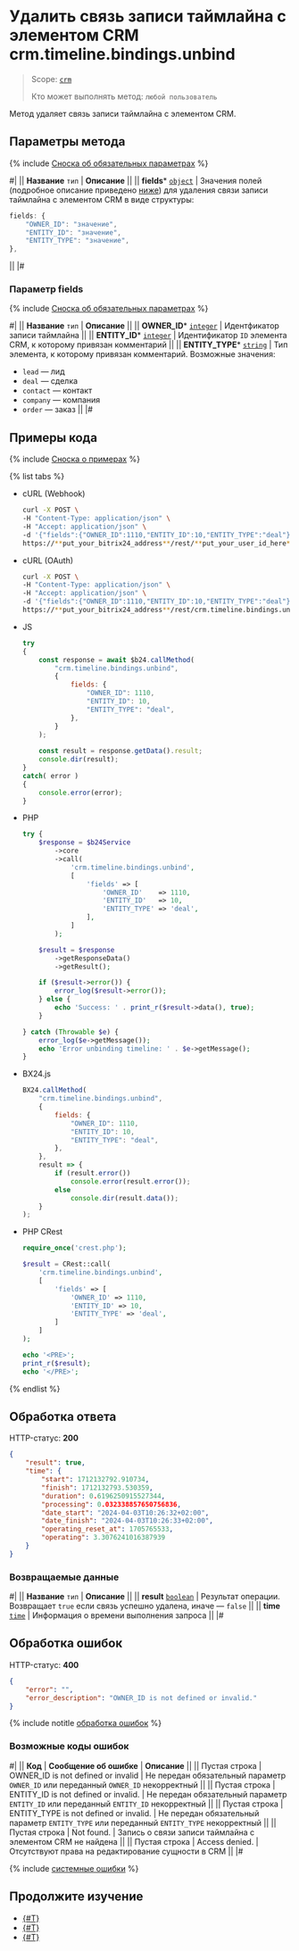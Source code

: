 # Удалить связь записи таймлайна с элементом CRM crm.timeline.bindings.unbind

> Scope: [`crm`](../../../scopes/permissions.md)
>
> Кто может выполнять метод: `любой пользователь`

Метод удаляет связь записи таймлайна с элементом CRM.

## Параметры метода

{% include [Сноска об обязательных параметрах](../../../../_includes/required.md) %}

#|
|| **Название**
`тип` | **Описание** ||
|| **fields***
[`object`](../../../data-types.md) | Значения полей (подробное описание приведено [ниже](#parametr-fields)) для удаления связи записи таймлайна с элементом CRM в виде структуры:

```js
fields: {
    "OWNER_ID": "значение",
    "ENTITY_ID": "значение",
    "ENTITY_TYPE": "значение",
},
```
 ||
|#

### Параметр fields

{% include [Сноска об обязательных параметрах](../../../../_includes/required.md) %}

#|
|| **Название**
`тип` | **Описание** ||
|| **OWNER_ID***
[`integer`](../../../data-types.md) | Идентфикатор записи таймлайна  ||
|| **ENTITY_ID***
[`integer`](../../../data-types.md) | Идентификатор `ID` элемента CRM, к которому привязан комментарий  ||
|| **ENTITY_TYPE***
[`string`](../../../data-types.md) | Тип элемента, к которому привязан комментарий. Возможные значения: 
- `lead` — лид
- `deal` — сделка
- `contact` — контакт
- `company` — компания
- `order` — заказ
 ||
|#

## Примеры кода

{% include [Сноска о примерах](../../../../_includes/examples.md) %}

{% list tabs %}

- cURL (Webhook)

    ```bash
    curl -X POST \
    -H "Content-Type: application/json" \
    -H "Accept: application/json" \
    -d '{"fields":{"OWNER_ID":1110,"ENTITY_ID":10,"ENTITY_TYPE":"deal"}}' \
    https://**put_your_bitrix24_address**/rest/**put_your_user_id_here**/**put_your_webhook_here**/crm.timeline.bindings.unbind
    ```

- cURL (OAuth)

    ```bash
    curl -X POST \
    -H "Content-Type: application/json" \
    -H "Accept: application/json" \
    -d '{"fields":{"OWNER_ID":1110,"ENTITY_ID":10,"ENTITY_TYPE":"deal"},"auth":"**put_access_token_here**"}' \
    https://**put_your_bitrix24_address**/rest/crm.timeline.bindings.unbind
    ```

- JS


    ```js
    try
    {
    	const response = await $b24.callMethod(
    		"crm.timeline.bindings.unbind",
    		{
    			fields: {
    				"OWNER_ID": 1110,
    				"ENTITY_ID": 10,
    				"ENTITY_TYPE": "deal",
    			},
    		}
    	);
    	
    	const result = response.getData().result;
    	console.dir(result);
    }
    catch( error )
    {
    	console.error(error);
    }
    ```

- PHP


    ```php
    try {
        $response = $b24Service
            ->core
            ->call(
                'crm.timeline.bindings.unbind',
                [
                    'fields' => [
                        'OWNER_ID'    => 1110,
                        'ENTITY_ID'   => 10,
                        'ENTITY_TYPE' => 'deal',
                    ],
                ]
            );
    
        $result = $response
            ->getResponseData()
            ->getResult();
    
        if ($result->error()) {
            error_log($result->error());
        } else {
            echo 'Success: ' . print_r($result->data(), true);
        }
    
    } catch (Throwable $e) {
        error_log($e->getMessage());
        echo 'Error unbinding timeline: ' . $e->getMessage();
    }
    ```

- BX24.js

    ```js
    BX24.callMethod(
        "crm.timeline.bindings.unbind",
        {
            fields: {
                "OWNER_ID": 1110,
                "ENTITY_ID": 10,
                "ENTITY_TYPE": "deal",
            },
        },
        result => {
            if (result.error())
                console.error(result.error());
            else
                console.dir(result.data());
        }
    );
    ```

- PHP CRest

    ```php
    require_once('crest.php');

    $result = CRest::call(
        'crm.timeline.bindings.unbind',
        [
            'fields' => [
                'OWNER_ID' => 1110,
                'ENTITY_ID' => 10,
                'ENTITY_TYPE' => 'deal',
            ]
        ]
    );

    echo '<PRE>';
    print_r($result);
    echo '</PRE>';
    ```

{% endlist %}

## Обработка ответа

HTTP-статус: **200**

```json
{
    "result": true,
    "time": {
        "start": 1712132792.910734,
        "finish": 1712132793.530359,
        "duration": 0.6196250915527344,
        "processing": 0.032338857650756836,
        "date_start": "2024-04-03T10:26:32+02:00",
        "date_finish": "2024-04-03T10:26:33+02:00",
        "operating_reset_at": 1705765533,
        "operating": 3.3076241016387939
    }
}
```

### Возвращаемые данные

#|
|| **Название**
`тип` | **Описание** ||
|| **result**
[`boolean`](../../../data-types.md) | Результат операции. Возвращает `true` если связь успешно удалена, иначе — `false` ||
|| **time**
[`time`](../../../data-types.md) | Информация о времени выполнения запроса ||
|#

## Обработка ошибок

HTTP-статус: **400**

```json
{
    "error": "",
    "error_description": "OWNER_ID is not defined or invalid."
}
```

{% include notitle [обработка ошибок](../../../../_includes/error-info.md) %}

### Возможные коды ошибок

#|
|| **Код** | **Cообщение об ошибке** | **Описание** ||
|| Пустая строка | OWNER_ID is not defined or invalid | Не передан обязательный параметр `OWNER_ID` или переданный `OWNER_ID` некорректный ||
|| Пустая строка | ENTITY_ID is not defined or invalid. | Не передан обязательный параметр `ENTITY_ID` или переданный `ENTITY_ID` некорректный ||
|| Пустая строка | ENTITY_TYPE is not defined or invalid. | Не передан обязательный параметр `ENTITY_TYPE` или переданный `ENTITY_TYPE` некорректный ||
|| Пустая строка | Not found. | Запись о связи записи таймлайна с элементом CRM не найдена ||
|| Пустая строка | Access denied. | Отсутствуют права на редактирование сущности в CRM ||
|#

{% include [системные ошибки](../../../../_includes/system-errors.md) %}

## Продолжите изучение 

- [{#T}](./crm-timeline-bindings-bind.md)
- [{#T}](./crm-timeline-bindings-list.md)
- [{#T}](./crm-timeline-bindings-fields.md)